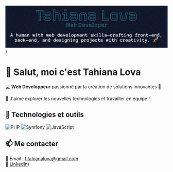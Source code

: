 [![Bannière](https://raw.githubusercontent.com/Mukkun007/PORTFOLIO-LOVA/main/public/images/Banner.png)](https://portfolio-lova.vercel.app/))

# 👋 Salut, moi c'est Tahiana Lova

💻 **Web Développeur** passionné par la création de solutions innovantes 🚀  

🧩 J'aime explorer les nouvelles technologies et travailler en équipe !  

## 🔧 Technologies et outils  

![PHP](https://img.shields.io/badge/PHP-8.1-blue.svg)
![Symfony](https://img.shields.io/badge/Symfony-6.4-black.svg)
![JavaScript](https://img.shields.io/badge/JavaScript-F7DF1E?logo=javascript&logoColor=black)

## 📫 Me contacter  
📧 Email : [fitahianalova@gmail.com](fitahianalova@gmail.com)  
🔗 [LinkedIn](https://www.linkedin.com/in/fitahiana-lova-andrianomenjanahary-676509273/))  
